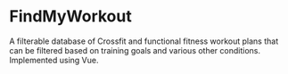 # FindMyWorkout

A filterable database of Crossfit and functional fitness workout plans that can be filtered based on training goals and various other conditions. Implemented using Vue.
